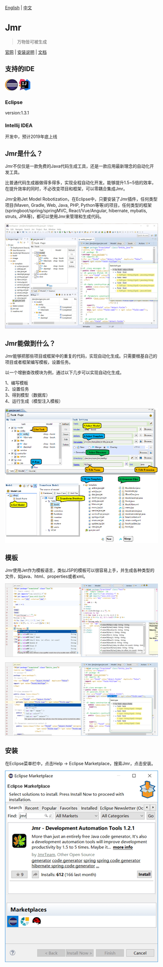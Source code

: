 [English](README.md) | [中文](README.zh.md) 

# Jmr

> 万物皆可被生成

<a href="http://www.jmr-source.com" target="_blank">官网</a> | 
<a href="http://www.jmr-source.com/doc/zh/index.html#html/install-and-uninstall.html" target="_blank">安装说明</a> |
<a href="http://www.jmr-source.com/doc/zh/index.html">文档</a>

## 支持的IDE

![](image/eclipse.jpg) ![](image/idea.jpg)

### Eclipse  
version:1.3.1 
### Intellij IDEA
开发中，预计2019年底上线

## Jmr是什么？

Jmr不仅仅是一款免费的Java代码生成工具，还是一款应用最新理念的自动化开发工具。

比普通代码生成器做得多得多，实现全程自动化开发。能够提升1.5~5倍的效率，在提升效率的同时，不必改变项目和框架，可以零耦合集成Jmr。

Jmr全称Jet Model Robotization，在Eclipse中，只要安装了Jmr插件，任何类型项目(Maven, Gradle, Web, Java, PHP, Python等等)的项目，任何类型的框架(springboot/spring/springMVC, React/Vue/Angular, hibernate, mybatis, struts, JPA等)，都可以使用Jmr来管理和生成代码。

![](image/8.png)

## Jmr能做到什么？

Jmr能够把那些项目或框架中的重复的代码，实现自动化生成。只需要根基自己的项目或者框架编写模板，设置任务。

以一个增删查改模块为例，通过以下几步可以实现自动化生成。

1、编写模板   
2、设置任务  
3、得到模型（数据库）  
4、运行生成（模型注入模板）

![](image/1.png)

## 模板

Jmr使用Jet作为模板语言，类似JSP的模板可以很容易上手，并生成各种类型的文件，如java、html、properties或者xml。

![](image/editor_1.png)


![](image/editor_2.png)


## <span id="1">安装</span>

在Eclipse菜单栏中，点击Help -> Eclipse Marketplace，搜索Jmr，点击安装。

![](image/5.png)